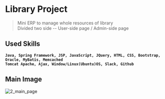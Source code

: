# Library Project
> Mini ERP to manage whole resources of library<br>
> Divided two side -- User-side page / Admin-side page


## Used Skills
<pre><code><b>Java, Spring Framework, JSP, JavaScript, JQuery, HTML, CSS, Bootstrap, Oracle, MyBatis, Memcached
Tomcat Apache, Ajax, Window/Linux(Ubuntu)OS, Slack, Github</b></code></pre>


## Main Image
![2_main_page](https://user-images.githubusercontent.com/60098657/89089538-c7667a00-d3d8-11ea-897d-3f9832ed9418.png)
